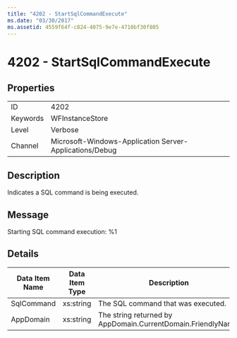 ```yaml
---
title: "4202 - StartSqlCommandExecute"
ms.date: "03/30/2017"
ms.assetid: 4559f64f-c824-4075-9e7e-4710bf30f805
---
```

# 4202 - StartSqlCommandExecute
## Properties  


|||  
|-|-|  
|ID|4202|  
|Keywords|WFInstanceStore|  
|Level|Verbose|  
|Channel|Microsoft-Windows-Application Server-Applications/Debug|  

## Description  
 Indicates a SQL command is being executed.  

## Message  
 Starting SQL command execution: %1  

## Details  


| Data Item Name | Data Item Type |                         Description                          |
|----------------|----------------|--------------------------------------------------------------|
|   SqlCommand   |   xs:string    |              The SQL command that was executed.              |
|   AppDomain    |   xs:string    | The string returned by AppDomain.CurrentDomain.FriendlyName. |


